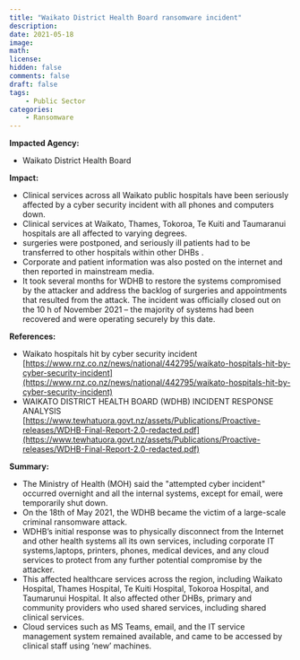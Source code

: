 ```yaml
---
title: "Waikato District Health Board ransomware incident"
description: 
date: 2021-05-18
image: 
math: 
license: 
hidden: false
comments: false
draft: false
tags: 
    - Public Sector
categories:
    - Ransomware
---
```

**Impacted Agency:**
* Waikato District Health Board

**Impact:**
* Clinical services across all Waikato public hospitals have been seriously affected by a cyber security incident with all phones and computers down. 
* Clinical services at Waikato, Thames, Tokoroa, Te Kuiti and Taumaranui hospitals are all affected to varying degrees.
* surgeries were postponed, and seriously ill patients had to be transferred to
other hospitals within other DHBs . 
* Corporate and patient information was also posted on the internet and then reported in mainstream media. 
* It took several months for WDHB to restore the systems compromised by the attacker and address the backlog of surgeries and appointments that resulted from the attack. The incident was officially closed out on the 10 h of November 2021 – the majority of systems had been recovered and were operating securely by this date. 


**References:**
* Waikato hospitals hit by cyber security incident [https://www.rnz.co.nz/news/national/442795/waikato-hospitals-hit-by-cyber-security-incident](https://www.rnz.co.nz/news/national/442795/waikato-hospitals-hit-by-cyber-security-incident)
* WAIKATO DISTRICT HEALTH BOARD (WDHB) INCIDENT RESPONSE
ANALYSIS [https://www.tewhatuora.govt.nz/assets/Publications/Proactive-releases/WDHB-Final-Report-2.0-redacted.pdf](https://www.tewhatuora.govt.nz/assets/Publications/Proactive-releases/WDHB-Final-Report-2.0-redacted.pdf)

**Summary:**
* The Ministry of Health (MOH) said the "attempted cyber incident" occurred overnight and all the internal systems, except for email, were temporarily shut down.
* On the 18th of May 2021, the WDHB became the victim of a large-scale criminal
ransomware attack. 
* WDHB’s initial response was to physically disconnect from the Internet and other health systems all its own services, including corporate IT systems,laptops, printers, phones, medical devices, and any cloud services to protect from any
further potential compromise by the attacker. 
* This affected healthcare services across the region, including Waikato Hospital, Thames Hospital, Te Kuiti Hospital, Tokoroa Hospital, and Taumarunui Hospital. It also affected other DHBs, primary and community providers who used shared services, including shared clinical services. 
* Cloud services such as MS Teams, email, and the IT service management system remained available, and came to be accessed by clinical staff using ‘new’ machines.
